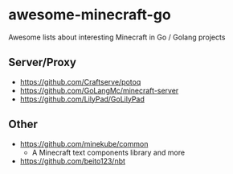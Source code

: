 # awesome-minecraft-go
Awesome lists about interesting Minecraft in Go / Golang projects

## Server/Proxy
- https://github.com/Craftserve/potoq
- https://github.com/GoLangMc/minecraft-server
- https://github.com/LilyPad/GoLilyPad

## Other
- https://github.com/minekube/common
  - A Minecraft text components library and more
- https://github.com/beito123/nbt
